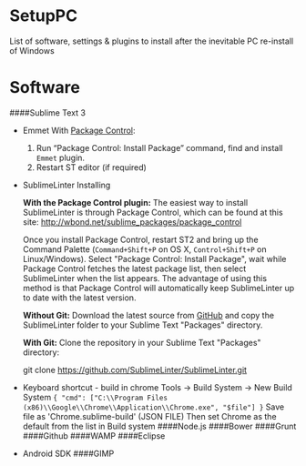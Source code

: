 SetupPC
=======
List of software, settings & plugins to install after the inevitable PC re-install of Windows

Software
==
####Sublime Text 3

* Emmet
  With [Package Control](http://wbond.net/sublime_packages/package_control):
  1. Run “Package Control: Install Package” command, find and install `Emmet` plugin.
  2. Restart ST editor (if required)
* SublimeLinter
  Installing

    **With the Package Control plugin:** The easiest way to install SublimeLinter is through Package Control, which can be found at this site: http://wbond.net/sublime_packages/package_control

  Once you install Package Control, restart ST2 and bring up the Command Palette (`Command+Shift+P` on OS X, `Control+Shift+P` on Linux/Windows). Select "Package Control: Install Package", wait while Package Control fetches the latest package list, then select SublimeLinter when the list appears. The advantage of using this method is that Package Control will automatically keep SublimeLinter up to date with the latest version.

  **Without Git:** Download the latest source from [GitHub](https://github.com/SublimeLinter/SublimeLinter) and copy the SublimeLinter folder to your Sublime Text "Packages" directory.

  **With Git:** Clone the repository in your Sublime Text "Packages" directory:

    git clone https://github.com/SublimeLinter/SublimeLinter.git

* Keyboard shortcut - build in chrome
  Tools -> Build System -> New Build System
    `{
        "cmd": ["C:\\Program Files (x86)\\Google\\Chrome\\Application\\Chrome.exe", "$file"]
    }`
  Save file as 'Chrome.sublime-build' (JSON FILE)
  Then set Chrome as the default from the list in Build system
####Node.js
####Bower
####Grunt
####Github
####WAMP
####Eclipse
* Android SDK
####GIMP
